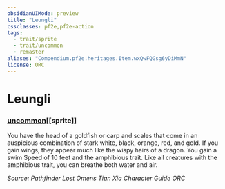 ```yaml
---
obsidianUIMode: preview
title: "Leungli"
cssclasses: pf2e,pf2e-action
tags:
  - trait/sprite
  - trait/uncommon
  - remaster
aliases: "Compendium.pf2e.heritages.Item.wxQwFQGsg6yDiMmN"
license: ORC
---
```

# Leungli

### [uncommon](uncommon "Uncommon Rarity Trait")[[sprite]]






You have the head of a goldfish or carp and scales that come in an auspicious combination of stark white, black, orange, red, and gold. If you gain wings, they appear much like the wispy hairs of a dragon. You gain a swim Speed of 10 feet and the amphibious trait. Like all creatures with the amphibious trait, you can breathe both water and air.

*Source: Pathfinder Lost Omens Tian Xia Character Guide*
*ORC*